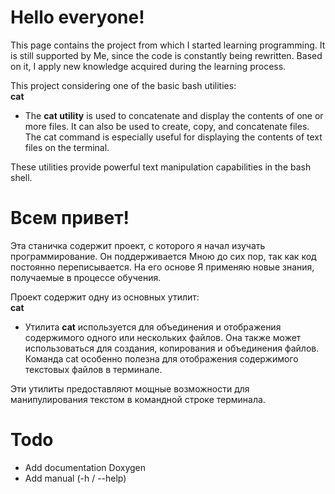 # Hello everyone!

This page contains the project from which I started learning programming. It is still supported by Me, since the code is constantly being rewritten. Based on it, I apply new knowledge acquired during the learning process.

This project considering one of the basic bash utilities: \
**cat**

- The **cat utility** is used to concatenate and display the contents of one or more files. It can also be used to create, copy, and concatenate files. The cat command is especially useful for displaying the contents of text files on the terminal.

These utilities provide powerful text manipulation capabilities in the bash shell.

# Всем привет!

Эта станичка содержит проект, с которого я начал изучать программирование. Он поддерживается Мною до сих пор, так как код постоянно переписывается. На его основе Я применяю новые знания, получаемые в процессе обучения.

Проект содержит одну из основных утилит: \
**cat**

- Утилита **cat** используется для объединения и отображения содержимого одного или нескольких файлов. Она также может использоваться для создания, копирования и объединения файлов. Команда cat особенно полезна для отображения содержимого текстовых файлов в терминале.

Эти утилиты предоставляют мощные возможности для манипулирования текстом в командной строке терминала.

# Todo

 - Add documentation Doxygen
 - Add manual (-h / --help)